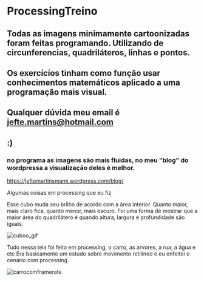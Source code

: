 # ProcessingTreino
## Todas as imagens minimamente cartoonizadas foram feitas programando. Utilizando de circunferencias, quadriláteros, linhas e pontos.
## Os exercícíos tinham como função usar conhecimentos matemáticos aplicado a uma programação mais visual.
## Qualquer dúvida meu email é jefte.martins@hotmail.com 
## :)
### no programa as imagens são mais fluidas, no meu "blog" do wordpressa a visualização deles é melhor.
https://jeftemartinsmami.wordpress.com/blog/

Algumas coisas em processing que eu fiz

Esse cubo muda seu brilho de acordo com a área interior. Quanto maior, mais claro fica, quanto menor, mais escuro.
Foi uma forma de mostrar que a maior área do quadrilátero é quando altura, largura e profundidade são iguais.

![cuboo_gif](https://user-images.githubusercontent.com/36806973/153521418-50b64b1c-ddbd-43c0-a626-3326dca96de0.gif)

Tudo nessa tela foi feito em processing, o carro, as arvores, a rua, a água e etc
Era basicamente um estudo sobre movimento retilíneo e eu enfeitei o cenário com processing.

![carrocomframerate](https://user-images.githubusercontent.com/36806973/153522969-7f10a15c-417f-400a-8533-a674162ee20e.gif)
